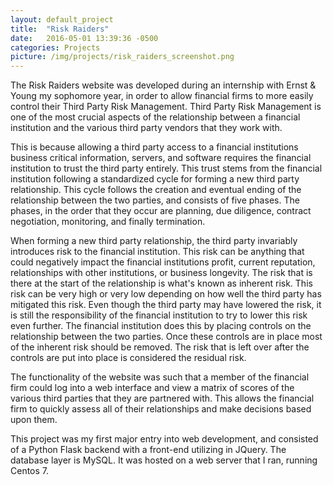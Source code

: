```yaml
---
layout: default_project
title:  "Risk Raiders"
date:   2016-05-01 13:39:36 -0500
categories: Projects
picture: /img/projects/risk_raiders_screenshot.png
---
```


The Risk Raiders website was developed during an internship with Ernst & Young my sophomore year, in order to allow financial firms to more easily control their Third Party Risk Management. Third Party Risk Management is one of the most crucial aspects of the relationship between a financial institution and the various third party vendors that they work with.

This is because allowing a third party access to a financial institutions business critical information, servers, and software requires the financial institution to trust the third party entirely. This trust stems from the financial institution following a standardized cycle for forming a new third party relationship. This cycle follows the creation and eventual ending of the relationship between the two parties, and consists of five phases. The phases, in the order that they occur are planning, due diligence, contract negotiation, monitoring, and finally termination.

When forming a new third party relationship, the third party invariably introduces risk to the financial institution. This risk can be anything that could negatively impact the financial institutions profit, current reputation, relationships with other institutions, or business longevity. The risk that is there at the start of the relationship is what's known as inherent risk. This risk can be very high or very low depending on how well the third party has mitigated this risk. Even though the third party may have lowered the risk, it is still the responsibility of the financial institution to try to lower this risk even further. The financial institution does this by placing controls on the relationship between the two parties. Once these controls are in place most of the inherent risk should be removed. The risk that is left over after the controls are put into place is considered the residual risk.

The functionality of the website was such that a member of the financial firm could log into a web interface and view a matrix of scores of the various third parties that they are partnered with. This allows the financial firm to quickly assess all of their relationships and make decisions based upon them.

This project was my first major entry into web development, and consisted of a Python Flask backend with a front-end utilizing in JQuery. The database layer is MySQL. It was hosted on a web server that I ran, running Centos 7.
